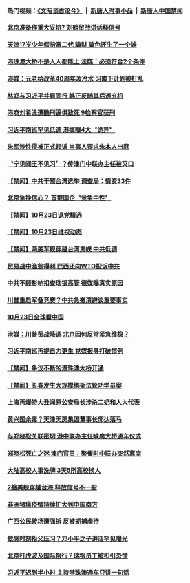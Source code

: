 #### 热门视频：[《文昭谈古论今》](https://github.com/gfw-breaker/wenzhao/blob/master/README.md?t=10240933) &nbsp;|&nbsp; [新唐人时事小品](https://github.com/gfw-breaker/ntdtv-comedy/blob/master/README.md?t=10240933) &nbsp;|&nbsp; [新唐人中国禁闻](https://github.com/gfw-breaker/ntdtv-news/blob/master/README.md?t=10240933)

#### [北京准备作重大妥协? 刘鹤贸战讲话释信号](../pages/news204/a1396595.md?t=10240933) 

#### [天津17岁少年假扮富二代 骗财 骗色还生了一个娃](../pages/news204/a1396607.md?t=10240933) 

#### [港珠澳大桥不是人人都能上 法媒：必须符合2个条件](../pages/news204/a1396594.md?t=10240933) 

#### [港媒：元老给改革40周年泼冷水 习南下计划被打乱](../pages/news204/a1396574.md?t=10240933) 

#### [林郑与习近平并肩同行  韩正反随其后透玄机](../pages/news204/a1396552.md?t=10240933) 

#### [港商刘希泳遭酷刑逼供致死 9检察官获刑](../pages/news204/a1396553.md?t=10240933) 


#### [习近平南巡罕见低调 港媒曝4大〝诡异〞](../pages/news204/a1396458.md?t=10240933) 

#### [朱军涉性侵被正式起诉 当事人要求朱本人出庭](../pages/news204/a1396491.md?t=10240933) 

#### [〝宁见阎王不见习〞？传澳门中联办主任被灭口](../pages/news204/a1396445.md?t=10240933) 


#### [【禁闻】中共干预台湾选举 调查局：情资33件](../pages/news204/a1396537.md?t=10240933) 

#### [北京急挽信心？ 首提国企〝竞争中性〞](../pages/news204/a1396533.md?t=10240933) 

#### [【禁闻】10月23日退党精选](../pages/news204/a1396530.md?t=10240933) 

#### [【禁闻】10月23日维权动态](../pages/news204/a1396526.md?t=10240933) 

#### [【禁闻】两美军舰穿越台湾海峡 中共低调](../pages/news204/a1396524.md?t=10240933) 

#### [贸易战中渔翁得利 巴西还向WTO投诉中共](../pages/news204/a1396519.md?t=10240933) 

#### [中共不顾影响扣查瑞银高管 德媒曝真实原因](../pages/news204/a1396520.md?t=10240933) 

#### [川普重启军备竞赛？中共急撇清避谈重要事实](../pages/news204/a1396513.md?t=10240933) 

#### [10月23日全球看中国](../pages/news204/a1396508.md?t=10240933) 

#### [港媒：川普贸战降调 北京因何反常紧急维稳？](../pages/news204/a1396506.md?t=10240933) 

#### [习近平南巡再提自力更生 党媒报导打破惯例](../pages/news204/a1396504.md?t=10240933) 

#### [【禁闻】争议不断的港珠澳大桥开通](../pages/news204/a1396502.md?t=10240933) 

#### [【禁闻】长春发生大规模绑架法轮功学员案](../pages/news204/a1396501.md?t=10240933) 

#### [上海再爆特大丑闻原公安局长涉杀二奶和人大代表](../pages/news204/a1396433.md?t=10240933) 

#### [黄兴国余毒？天津天房集团董事长邸达落马](../pages/news204/a1396494.md?t=10240933) 

#### [与郑晓松关联密切 港中联办主任缺席大桥通车仪式](../pages/news204/a1396492.md?t=10240933) 

#### [郑晓松死亡之迷 澳门官员：聚餐时中联办突然离席](../pages/news204/a1396406.md?t=10240933) 

#### [大陆高校人事洗牌 3天5所高校换人](../pages/news204/a1396474.md?t=10240933) 

#### [2艘美舰穿越台海 释放信号不一般](../pages/news204/a1396459.md?t=10240933) 

#### [非洲猪瘟疫情持续扩大到中国南方](../pages/news204/a1396471.md?t=10240933) 

#### [广西公民砖场遭强拆 反被抓捕虐待](../pages/news204/a1396470.md?t=10240933) 

#### [敏感时刻抬父压习？邓小平之子讲话罕见曝光](../pages/news204/a1396468.md?t=10240933) 

#### [北京打虎波及国际银行？瑞银员工被扣引恐慌](../pages/news204/a1396457.md?t=10240933) 

#### [习近平迟到半小时 主持港珠澳通车只讲一句话](../pages/news204/a1396448.md?t=10240933) 

